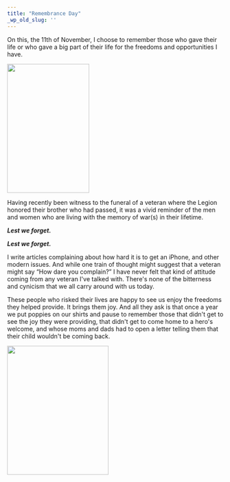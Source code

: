 ```yaml
---
title: "Remembrance Day"
_wp_old_slug: ''
---
```

<p>On this, the 11th of November, I choose to remember those who gave their life or who gave a big part of their life for the freedoms and opportunities I have.</p>
<p><a href="https://chrisenns.com/wp-content/uploads/2010/11/John-and-Frank-Regina.jpg"><img src="https://chrisenns.com/wp-content/uploads/2010/11/John-and-Frank-Regina-191x300.jpg" alt="" title="John and Frank - Regina" width="191" height="300" class="aligncenter size-medium wp-image-18942" /></a></p>
<p>Having recently been witness to the funeral of a veteran where the Legion honored their brother who had passed, it was a vivid reminder of the men and women who are living with the memory of war(s) in their lifetime.</p>
<p><strong><em>Lest we forget.</em></strong></p>
<p><strong><em>Lest we forget.</em></strong></p>
<p>I write articles complaining about how hard it is to get an iPhone, and other modern issues. And while one train of thought might suggest that a veteran might say “How dare you complain?” I have never felt that kind of attitude coming from any veteran I've talked with. There's none of the bitterness and cynicism that we all carry around with us today.</p>
<p>These people who risked their lives are happy to see us enjoy the freedoms they helped provide. It brings them joy. And all they ask is that once a year we put poppies on our shirts and pause to remember those that didn't get to see the joy they were providing, that didn't get to come home to a hero's welcome, and whose moms and dads had to open a letter telling them that their child wouldn't be coming back.</p>
<p><img src="https://chrisenns.com/wp-content/uploads/2010/11/MissingLetter-236x300.jpg" alt="" title="Missing Letter" width="236" height="300" class="aligncenter size-medium wp-image-18943" /></p>
